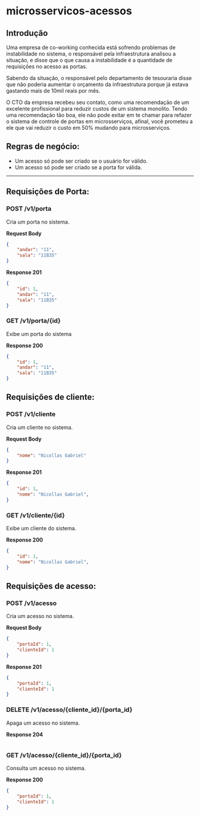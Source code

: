 # microsservicos-acessos

## Introdução
  Uma empresa de co-working conhecida está sofrendo problemas de instabilidade no sistema, o responsável pela infraestrutura analisou a situação, e disse que o que causa a instabilidade é a quantidade de requisições no acesso as portas.

  Sabendo da situação, o responsável pelo departamento de tesouraria disse que não poderia aumentar o orçamento da infraestrutura porque já estava gastando mais de 10mil reais por mês.

  O CTO da empresa recebeu seu contato, como uma recomendação de um excelente profissional para reduzir custos de um sistema monolito. Tendo uma recomendação tão boa, ele não pode exitar em te chamar para refazer o sistema de controle de portas em microsserviços, afinal, você prometeu a ele que vai reduzir o custo em 50% mudando para microsserviços.

 ## Regras de negócio:
  - Um acesso só pode ser criado se o usuário for válido.
  - Um acesso só pode ser criado se a porta for válida.

___
 ## Requisições de Porta:

 ### POST /v1/porta
Cria um porta no sistema.

**Request Body**
```json
{
    "andar": "11",
    "sala": "11B35" 
}
```

**Response 201**
```json
{
    "id": 1,
    "andar": "11",
    "sala": "11B35" 
}
```

 ### GET /v1/porta/{id}
Exibe um porta do sistema

**Response 200**
```json
{
    "id": 1,
    "andar": "11",
    "sala": "11B35" 
}
```

 ## Requisições de cliente:

 ### POST /v1/cliente
Cria um cliente no sistema.

**Request Body**
```json
{
    "nome": "Nicollas Gabriel"
}
```

**Response 201**
```json
{
    "id": 1,
    "nome": "Nicollas Gabriel",
}
```
 ### GET /v1/cliente/{id}
Exibe um cliente do sistema.

**Response 200**
```json
{
    "id": 1,
    "nome": "Nicollas Gabriel",
}
```
 ## Requisições de acesso:

 ### POST /v1/acesso
Cria um acesso no sistema.

**Request Body**
```json
{
    "portaId": 1,
    "clienteId": 1
}
```

**Response 201**
```json
{
    "portaId": 1,
    "clienteId": 1
}
```

### DELETE /v1/acesso/{cliente_id}/{porta_id}
Apaga um acesso no sistema.

**Response 204**
```json
```

### GET /v1/acesso/{cliente_id}/{porta_id}
Consulta um acesso no sistema.

**Response 200**
```json
{
    "portaId": 1,
    "clienteId": 1
}
```

